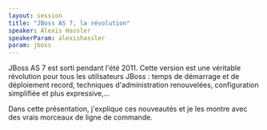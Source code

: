 ```yaml
---
layout: session
title: "JBoss AS 7, la révolution"
speaker: Alexis Hassler
speakerParam: alexishassler
param: jboss
---
```


JBoss AS 7 est sorti pendant l'été 2011. Cette version est une véritable révolution pour tous les utilisateurs JBoss :
temps de démarrage et de déploiement record, techniques d'administration renouvelées, configuration simplifiée et plus expressive,...

Dans cette présentation, j'explique ces nouveautés et je les montre avec des vrais morceaux de ligne de commande.